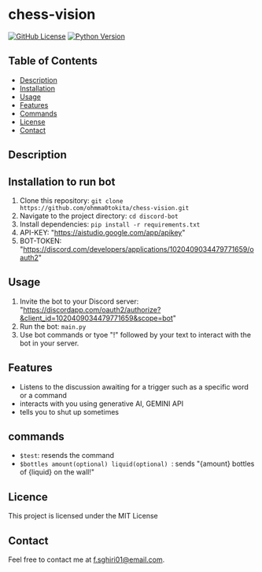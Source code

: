 # chess-vision

[![GitHub License](https://img.shields.io/badge/license-MIT-blue.svg)](LICENSE)
[![Python Version](https://img.shields.io/badge/python-3.7%2B-blue.svg)](https://www.python.org/downloads/)

## Table of Contents
- [Description](#description)
- [Installation](#installation)
- [Usage](#usage)
- [Features](#features)
- [Commands](#commands)
- [License](#license)
- [Contact](#contact)

## Description


## Installation to run bot
1. Clone this repository: `git clone https://github.com/ohmma0tokita/chess-vision.git`
2. Navigate to the project directory: `cd discord-bot`
3. Install dependencies: `pip install -r requirements.txt`
4. API-KEY: "https://aistudio.google.com/app/apikey"
5. BOT-TOKEN: "https://discord.com/developers/applications/1020409034479771659/oauth2"

## Usage
1. Invite the bot to your Discord server: "https://discordapp.com/oauth2/authorize?&client_id=1020409034479771659&scope=bot"
2. Run the bot: `main.py`
3. Use bot commands or tyoe "!" followed by your text to interact with the bot in your server.

## Features
- Listens to the discussion awaiting for a trigger such as a specific word or a command
- interacts with you using generative AI, GEMINI API
- tells you to shut up sometimes

## commands
- `$test`: resends the command
- `$bottles amount(optional) liquid(optional) `: sends "{amount} bottles of {liquid} on the wall!"

## Licence
This project is licensed under the MIT License

## Contact
Feel free to contact me at f.sghiri01@email.com.
